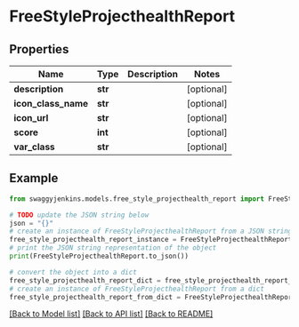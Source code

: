 # FreeStyleProjecthealthReport


## Properties

Name | Type | Description | Notes
------------ | ------------- | ------------- | -------------
**description** | **str** |  | [optional] 
**icon_class_name** | **str** |  | [optional] 
**icon_url** | **str** |  | [optional] 
**score** | **int** |  | [optional] 
**var_class** | **str** |  | [optional] 

## Example

```python
from swaggyjenkins.models.free_style_projecthealth_report import FreeStyleProjecthealthReport

# TODO update the JSON string below
json = "{}"
# create an instance of FreeStyleProjecthealthReport from a JSON string
free_style_projecthealth_report_instance = FreeStyleProjecthealthReport.from_json(json)
# print the JSON string representation of the object
print(FreeStyleProjecthealthReport.to_json())

# convert the object into a dict
free_style_projecthealth_report_dict = free_style_projecthealth_report_instance.to_dict()
# create an instance of FreeStyleProjecthealthReport from a dict
free_style_projecthealth_report_from_dict = FreeStyleProjecthealthReport.from_dict(free_style_projecthealth_report_dict)
```
[[Back to Model list]](../README.md#documentation-for-models) [[Back to API list]](../README.md#documentation-for-api-endpoints) [[Back to README]](../README.md)


